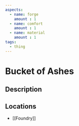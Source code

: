 ```yaml
---
aspects: 
  - name: forge
    amount : 1
  - name: comfort
    amount : 1
  - name: material
    amount : 1
tags:
  - thing
---
```


# Bucket of Ashes

## Description

## Locations
- [[Foundry]]